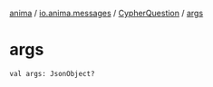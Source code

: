 [anima](../../index.md) / [io.anima.messages](../index.md) / [CypherQuestion](index.md) / [args](./args.md)

# args

`val args: JsonObject?`